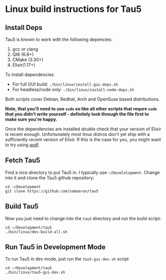 # Linux build instructions for Tau5

## Install Deps

Tau5 is known to work with the following depencies:

1. gcc or clang
2. Qt6 (6.8+)
3. CMake (3.30+)
4. Elixir(1.17+)

To install dependencies:
- For full GUI build: `./bin/linux/install-gui-deps.sh` 
- For headless/node only: `./bin/linux/install-node-deps.sh`

Both scripts cover Debian, Redhat, Arch and OpenSuse based distributions.

**Note, that you'll need to use `sudo` so like all other scripts that requre `sudo` that you didn't write yourself - definitely look through the file first to make sure you're happy.**

Once the dependencies are installed double check that your version of Elixir is recent enough. Unfortunately most linux distros don't yet ship with a sufficiently recent version of Elixir. If this is the case for you, you might want to try using [asdf](https://github.com/asdf-vm/asdf).

## Fetch Tau5

Find a nice directory to put Tau5 in. I typically use `~/Develolopment`. Change into it and clone the Tau5 github repository:

```
cd ~/Development
git clone https://github.com/samaaron/tau5
```

## Build Tau5

Now you just need to change into the `tau5` directory and run the build script:

```
cd ~/Development/tau5
./bin/linux/dev-build-all.sh
```

## Run Tau5 in Development Mode

To run Tau5 in dev mode, just run the `tau5-gui-dev.sh` script

```
cd ~/Development/tau5
./bin/linux/tau5-gui-dev.sh
```



